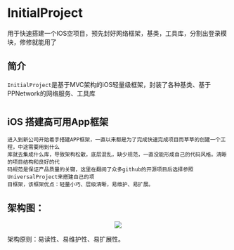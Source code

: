 # InitialProject
用于快速搭建一个IOS空项目，预先封好网络框架，基类，工具库，分割出登录模块，修修就能用了

## 简介
`InitialProject`是基于MVC架构的iOS轻量级框架，封装了各种基类、基于PPNetwork的网络服务、工具库

#

## iOS 搭建高可用App框架

    进入到新公司开始着手搭建APP框架，一直以来都是为了完成快速完成项目而草草的创建一个工程，中途需要用到什么
    库就去集成什么库，导致架构松散，底层混乱，缺少规范，一直没能形成自己的代码风格。清晰的项目结构和良好的代
    码规范是保证产品质量的关键，这里在翻阅了众多github的开源项目后选择参照UniversalProject来搭建自己的项
    目框架，该框架优点：轻量小巧、层级清晰，易维护、易扩展。

## 架构图：

<div align=center><img src="http://m.qpic.cn/psb?/V12GV6s7024Bqh/*ra6KAxS2a80Z.DcJowvvM6DZ2EY0
qL*wvv0kNfJyLE!/b/dDEBAAAAAAAA&bo=NAcyBTQHMgURCT4!&rf=viewer_4"/></div>

架构原则：易读性、易维护性、易扩展性。